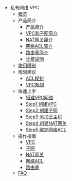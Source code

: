 * 私有网络 VPC
    * [概览](network/vpc/overview)
    * 产品简介
        * [产品简介](network/vpc/introduction/vpc)
        * [VPC和子网简介](network/vpc/introduction/subnet)
        * [NAT网关简介](network/vpc/introduction/natgw)
        * [网络ACL简介](network/vpc/introduction/acl)
        * [路由表简介](network/vpc/introduction/routetable)
        * [计费说明](network/vpc/introduction/price)    
    * [使用限制](network/vpc/limit)
    * 规划建议
        * [ACL规划](network/vpc/configurationguide/aclguide)
        * [VPC规划](network/vpc/configurationguide/vpcguide)
    * 快速上手
        * [搭建VPC网络](network/vpc/briefguide/newuser)
        * [Step1 创建VPC](network/vpc/briefguide/step1)
        * [Step2 创建子网](network/vpc/briefguide/step2)
        * [Step3 添加云主机](network/vpc/briefguide/step3)
        * [Step4 创建NAT网关](network/vpc/briefguide/step4)
        * [Step5 绑定网络ACL](network/vpc/briefguide/step5)
    * 操作指南
        * [VPC](network/vpc/guide/vpc)
        * [子网](network/vpc/guide/subnet)
        * [NAT网关](network/vpc/guide/natgw)
        * [网络ACL](network/vpc/guide/networkacl)
        * [路由表](network/vpc/guide/routetable)
    * [FAQ](network/vpc/faq) 
   